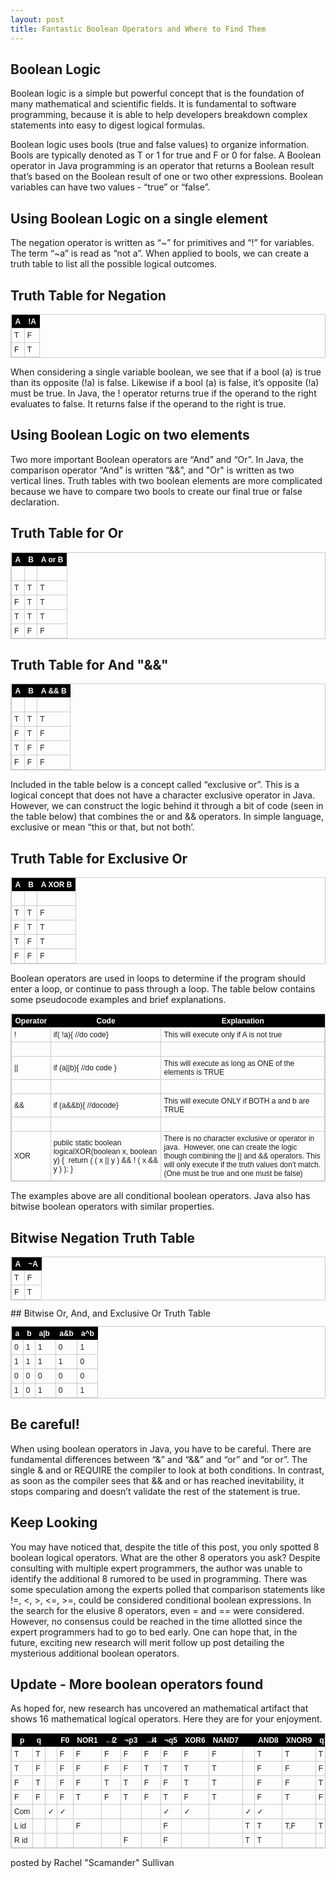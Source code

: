 ```yaml
---
layout: post
title: Fantastic Boolean Operators and Where to Find Them
---
```


## Boolean Logic

Boolean logic is a simple but powerful concept that is the foundation of many mathematical and scientific fields.  It is fundamental to software programming, because it is able to help developers breakdown complex statements into easy to digest logical formulas. 

Boolean logic uses bools (true and false values) to organize information. Bools are typically denoted as T or 1 for true and F or 0 for false.  A Boolean operator in Java programming is an operator that returns a Boolean result that’s based on the Boolean result of one or two other expressions. Boolean variables can have two values - “true” or “false”.

## Using Boolean Logic on a single element

The negation operator is written as “~” for primitives and “!” for variables. The term “~a” is read as “not a”. When applied to bools, we can create a truth table to list all the possible logical outcomes.

## Truth Table for Negation

<style type="text/css">
	table.tableizer-table {
		font-size: 14px;
		border: 1px solid #CCC; 
		font-family: Verdana, Geneva, sans-serif;
	} 
	.tableizer-table td {
		padding: 4px;
		margin: 3px;
		border: 1px solid #CCC;
	}
	.tableizer-table th {
		background-color: #000000; 
		color: #FFF;
		font-weight: bold;
	}
</style>
<table class="tableizer-table">
<thead><tr class="tableizer-firstrow"><th>A</th><th>!A</th></tr></thead><tbody>
 <tr><td>T</td><td>F</td></tr>
 <tr><td>F</td><td>T</td></tr>
</tbody></table>

When considering a single variable boolean, we see that if a bool (a) is true than its opposite (!a) is false.  Likewise if a bool (a) is false, it’s opposite (!a) must be true. In Java, the ! operator returns true if the operand to the right evaluates to false.  It returns false if the operand to the right is true.

## Using Boolean Logic on two elements

Two more important Boolean operators are “And” and “Or”.  In Java, the comparison operator “And” is written “&&”, and "Or" is written as  two vertical lines.  Truth tables with two boolean elements are more complicated because we have to compare two bools to create our final true or false declaration.

## Truth Table for Or 

<style type="text/css">
	table.tableizer-table {
		font-size: 14px;
		border: 1px solid #CCC; 
		font-family: Arial, Helvetica, sans-serif;
	} 
	.tableizer-table td {
		padding: 4px;
		margin: 3px;
		border: 1px solid #CCC;
	}
	.tableizer-table th {
		background-color: #000000; 
		color: #FFF;
		font-weight: bold;
	}
</style>
<table class="tableizer-table">
<thead><tr class="tableizer-firstrow"><th>A</th><th>B</th><th>A or B</th></tr></thead><tbody>
 <tr><td>&nbsp;</td><td>&nbsp;</td><td>&nbsp;</td></tr>
 <tr><td>T</td><td>T</td><td>T</td></tr>
 <tr><td>F</td><td>T</td><td>T</td></tr>
 <tr><td>T</td><td>T</td><td>T</td></tr>
 <tr><td>F</td><td>F</td><td>F</td></tr>
</tbody></table>


## Truth Table for And "&&"

<style type="text/css">
	table.tableizer-table {
		font-size: 14px;
		border: 1px solid #CCC; 
		font-family: Verdana, Geneva, sans-serif;
	} 
	.tableizer-table td {
		padding: 4px;
		margin: 3px;
		border: 1px solid #CCC;
	}
	.tableizer-table th {
		background-color: #000000; 
		color: #FFF;
		font-weight: bold;
	}
</style>
<table class="tableizer-table">
<thead><tr class="tableizer-firstrow"><th>A</th><th>B</th><th>A && B</th></tr></thead><tbody>
 <tr><td>&nbsp;</td><td>&nbsp;</td><td>&nbsp;</td></tr>
 <tr><td>T</td><td>T</td><td>T</td></tr>
 <tr><td>F</td><td>T</td><td>F</td></tr>
 <tr><td>T</td><td>F</td><td>F</td></tr>
 <tr><td>F</td><td>F</td><td>F</td></tr>
</tbody></table>

Included in the table below is a concept called “exclusive or”.  This is a logical concept that does not have a character exclusive operator in Java.  However, we can construct the logic behind it through a bit of code (seen in the table below) that combines the or and && operators. In simple language, exclusive or mean “this or that, but not both’.

## Truth Table for Exclusive Or

<style type="text/css">
	table.tableizer-table {
		font-size: 14px;
		border: 1px solid #CCC; 
		font-family: Verdana, Geneva, sans-serif;
	} 
	.tableizer-table td {
		padding: 4px;
		margin: 3px;
		border: 1px solid #CCC;
	}
	.tableizer-table th {
		background-color: #000000; 
		color: #FFF;
		font-weight: bold;
	}
</style>
<table class="tableizer-table">
<thead><tr class="tableizer-firstrow"><th>A</th><th>B</th><th>A XOR B</th></tr></thead><tbody>
 <tr><td>&nbsp;</td><td>&nbsp;</td><td>&nbsp;</td></tr>
 <tr><td>T</td><td>T</td><td>F</td></tr>
 <tr><td>F</td><td>T</td><td>T</td></tr>
 <tr><td>T</td><td>F</td><td>T</td></tr>
 <tr><td>F</td><td>F</td><td>F</td></tr>
</tbody></table>

Boolean operators are used in loops to determine if the program should enter a loop, or continue to pass through a loop.  The table below contains some pseudocode examples and brief explanations.

<style type="text/css">
	table.tableizer-table {
		font-size: 12px;
		border: 1px solid #CCC; 
		font-family: Arial, Helvetica, sans-serif;
	} 
	.tableizer-table td {
		padding: 4px;
		margin: 3px;
		border: 1px solid #CCC;
	}
	.tableizer-table th {
		background-color: #000000; 
		color: #FFF;
		font-weight: bold;
	}
</style>
<table class="tableizer-table">
<thead><tr class="tableizer-firstrow"><th>Operator</th><th>Code</th><th>Explanation</th></tr></thead><tbody>
 <tr><td>!</td><td>if( !a){ //do code}</td><td>This will execute only if A is not true</td></tr>
 <tr><td>&nbsp;</td><td>&nbsp;</td><td>&nbsp;</td></tr>
 <tr><td>||</td><td>if (a||b){ //do code }</td><td>This will execute as long as ONE of the elements is TRUE</td></tr>
 <tr><td>&nbsp;</td><td>&nbsp;</td><td>&nbsp;</td></tr>
 <tr><td>&&</td><td>if (a&&b){ //docode}</td><td>This will execute ONLY if BOTH a and b are TRUE</td></tr>
 <tr><td>&nbsp;</td><td>&nbsp;</td><td>&nbsp;</td></tr>
 <tr><td>XOR</td><td>public static boolean logicalXOR(boolean x, boolean y) {  return ( ( x || y ) && ! ( x && y ) ); }</td><td>There is no character exclusive or operator in java.  However, one can create the logic though combining the || and && operators.  This will only execute if the truth values don't match. (One must be true and one must be false)</td></tr>
</tbody></table>

The examples above are all conditional boolean operators.  Java also has bitwise boolean operators with similar properties.  

## Bitwise Negation Truth Table

<style type="text/css">
	table.tableizer-table {
		font-size: 14px;
		border: 1px solid #CCC; 
		font-family: Verdana, Geneva, sans-serif;
	} 
	.tableizer-table td {
		padding: 4px;
		margin: 3px;
		border: 1px solid #CCC;
	}
	.tableizer-table th {
		background-color: #000000; 
		color: #FFF;
		font-weight: bold;
	}
</style>
<table class="tableizer-table">
<thead><tr class="tableizer-firstrow"><th>A</th><th>~A</th></tr></thead><tbody>
 <tr><td>T</td><td>F</td></tr>
 <tr><td>F</td><td>T</td></tr>
</tbody></table>
## Bitwise Or, And, and Exclusive Or Truth Table


<style type="text/css">
	table.tableizer-table {
		font-size: 14px;
		border: 1px solid #CCC; 
		font-family: Verdana, Geneva, sans-serif;
	} 
	.tableizer-table td {
		padding: 4px;
		margin: 3px;
		border: 1px solid #CCC;
	}
	.tableizer-table th {
		background-color: #000000; 
		color: #FFF;
		font-weight: bold;
	}
</style>
<table class="tableizer-table">
<thead><tr class="tableizer-firstrow"><th>a</th><th>b</th><th>a|b </th><th>a&b</th><th>a^b</th></tr></thead><tbody>
 <tr><td>0</td><td>1</td><td>1</td><td>0</td><td>1</td></tr>
 <tr><td>1</td><td>1</td><td>1</td><td>1</td><td>0</td></tr>
 <tr><td>0</td><td>0</td><td>0</td><td>0</td><td>0</td></tr>
 <tr><td>1</td><td>0</td><td>1</td><td>0</td><td>1</td></tr>
</tbody></table>

## Be careful!

When using boolean operators in Java, you have to be careful. There are fundamental differences between “&” and “&&”  and “or” and “or or”. The single & and or REQUIRE the compiler to look at both conditions.  In contrast, as soon as the compiler sees that && and or has reached inevitability, it stops comparing and doesn’t validate the rest of the statement is true. 

## Keep Looking

You may have noticed that, despite the title of this post, you only spotted 8 boolean logical operators. What are the other 8 operators you ask?  Despite consulting with multiple expert programmers, the author was unable to identify the additional 8 rumored to be used in programming.  There was some speculation among the experts polled that comparison statements like !=, <, >, <=, >=, could be considered conditional boolean expressions.  In the search for the elusive 8 operators, even = and == were considered. However, no consensus could be reached in the time allotted since the expert programmers had to go to bed early. One can hope that, in the future, exciting new research will merit follow up post detailing the mysterious additional boolean operators.

## Update - More boolean operators found

As hoped for, new research has uncovered an mathematical artifact that shows 16 mathematical logical operators.  Here they are for your enjoyment.

<style type="text/css">
	table.tableizer-table {
		font-size: 12px;
		border: 1px solid #CCC; 
		font-family: Verdana, Geneva, sans-serif;
	} 
	.tableizer-table td {
		padding: 4px;
		margin: 3px;
		border: 1px solid #CCC;
	}
	.tableizer-table th {
		background-color: #000000; 
		color: #FFF;
		font-weight: bold;
	}
</style>
<table class="tableizer-table">
<thead><tr class="tableizer-firstrow"><th>p</th><th>q</th><th>&nbsp;</th><th> F0 </th><th> NOR1 </th><th> ↚2 </th><th> ¬p3 </th><th> ↛4 </th><th> ¬q5 </th><th> XOR6 </th><th> NAND7 </th><th>&nbsp;</th><th> AND8 </th><th> XNOR9 </th><th>q10</th><th>→11</th><th>p12</th><th>←13</th><th>OR14</th><th>T15</th></tr></thead><tbody>
 <tr><td>T</td><td>T</td><td>&nbsp;</td><td>F</td><td>F</td><td>F</td><td>F</td><td>F</td><td>F</td><td>F</td><td>F</td><td>&nbsp;</td><td>T</td><td>T</td><td>T</td><td>T</td><td>T</td><td>T</td><td>T</td><td>T</td></tr>
 <tr><td>T</td><td>F</td><td>&nbsp;</td><td>F</td><td>F</td><td>F</td><td>F</td><td>T</td><td>T</td><td>T</td><td>T</td><td>&nbsp;</td><td>F</td><td>F</td><td>F</td><td>F</td><td>T</td><td>T</td><td>T</td><td>T</td></tr>
 <tr><td>F</td><td>T</td><td>&nbsp;</td><td>F</td><td>F</td><td>T</td><td>T</td><td>F</td><td>F</td><td>T</td><td>T</td><td>&nbsp;</td><td>F</td><td>F</td><td>T</td><td>T</td><td>F</td><td>F</td><td>T</td><td>T</td></tr>
 <tr><td>F</td><td>F</td><td>&nbsp;</td><td>F</td><td>T</td><td>F</td><td>T</td><td>F</td><td>T</td><td>F</td><td>T</td><td>&nbsp;</td><td>F</td><td>T</td><td>F</td><td>T</td><td>F</td><td>T</td><td>F</td><td>T</td></tr>
 <tr><td>Com</td><td>&nbsp;</td><td>✓</td><td>✓</td><td>&nbsp;</td><td>&nbsp;</td><td>&nbsp;</td><td>&nbsp;</td><td>✓</td><td>✓</td><td>&nbsp;</td><td>✓</td><td>✓</td><td>&nbsp;</td><td>&nbsp;</td><td>&nbsp;</td><td>&nbsp;</td><td>✓</td><td>✓</td></tr>
 <tr><td>L id</td><td>&nbsp;</td><td>&nbsp;</td><td>&nbsp;</td><td>F</td><td>&nbsp;</td><td>&nbsp;</td><td>&nbsp;</td><td>F</td><td>&nbsp;</td><td>&nbsp;</td><td>T</td><td>T</td><td>T,F</td><td>T</td><td>&nbsp;</td><td>&nbsp;</td><td>F</td><td>&nbsp;</td></tr>
 <tr><td>R id</td><td>&nbsp;</td><td>&nbsp;</td><td>&nbsp;</td><td>&nbsp;</td><td>&nbsp;</td><td>F</td><td>&nbsp;</td><td>F</td><td>&nbsp;</td><td>&nbsp;</td><td>T</td><td>T</td><td>&nbsp;</td><td>&nbsp;</td><td>T,F</td><td>T</td><td>F</td><td></td></tr>
</tbody></table>

posted by Rachel "Scamander" Sullivan
